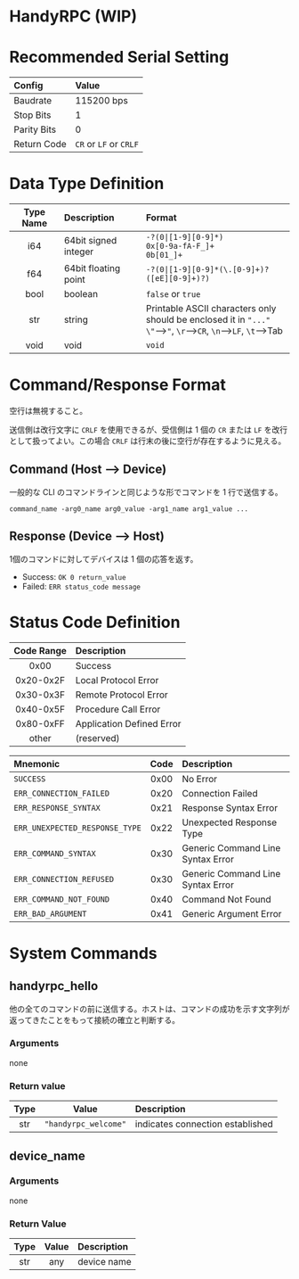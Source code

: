 # HandyRPC (WIP)

# Recommended Serial Setting

|Config|Value|
|:--|:--|
|Baudrate|115200 bps|
|Stop Bits|1|
|Parity Bits|0|
|Return Code|`CR` or `LF` or `CRLF`|

# Data Type Definition

|Type Name|Description|Format|
|:--:|:--|:--|
|i64|64bit signed integer|`-?(0\|[1-9][0-9]*)`<br>`0x[0-9a-fA-F_]+`<br>`0b[01_]+`|
|f64|64bit floating point|`-?(0\|[1-9][0-9]*(\.[0-9]+)?([eE][0-9]+)?)`|
|bool|boolean|`false` or `true`|
|str|string|Printable ASCII characters only<br>should be enclosed it in `"..."`<br>`\"`-->`"`, `\r`-->`CR`, `\n`-->`LF`, `\t`-->Tab|
|void|void|`void`|

# Command/Response Format

空行は無視すること。

送信側は改行文字に `CRLF` を使用できるが、受信側は 1 個の `CR` または `LF` を改行として扱ってよい。この場合 `CRLF` は行末の後に空行が存在するように見える。

## Command (Host --> Device)

一般的な CLI のコマンドラインと同じような形でコマンドを 1 行で送信する。

`command_name -arg0_name arg0_value -arg1_name arg1_value ...`

## Response (Device --> Host)

1個のコマンドに対してデバイスは 1 個の応答を返す。

- Success: `OK 0 return_value`
- Failed: `ERR status_code message`

# Status Code Definition

|Code Range|Description|
|:--:|:--|
|0x00|Success|
|0x20-0x2F|Local Protocol Error|
|0x30-0x3F|Remote Protocol Error|
|0x40-0x5F|Procedure Call Error|
|0x80-0xFF|Application Defined Error|
|other|(reserved)|

|Mnemonic|Code|Description|
|:--|:--:|:--|
|`SUCCESS`|0x00|No Error|
|`ERR_CONNECTION_FAILED`|0x20|Connection Failed|
|`ERR_RESPONSE_SYNTAX`|0x21|Response Syntax Error|
|`ERR_UNEXPECTED_RESPONSE_TYPE`|0x22|Unexpected Response Type|
|`ERR_COMMAND_SYNTAX`|0x30|Generic Command Line Syntax Error|
|`ERR_CONNECTION_REFUSED`|0x30|Generic Command Line Syntax Error|
|`ERR_COMMAND_NOT_FOUND`|0x40|Command Not Found|
|`ERR_BAD_ARGUMENT`|0x41|Generic Argument Error|

# System Commands

## handyrpc_hello

他の全てのコマンドの前に送信する。ホストは、コマンドの成功を示す文字列が返ってきたことをもって接続の確立と判断する。

### Arguments

none

### Return value

|Type|Value|Description|
|:--:|:--:|:--|
|str|`"handyrpc_welcome"`|indicates connection established|

## device_name

### Arguments

none

### Return Value

|Type|Value|Description|
|:--:|:--:|:--|
|str|any|device name|
